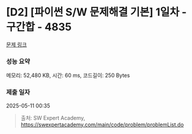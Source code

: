 # [D2] [파이썬 S/W 문제해결 기본] 1일차 - 구간합 - 4835 

[문제 링크](https://swexpertacademy.com/main/code/problem/problemDetail.do?contestProbId=AWTLXCuapdcDFAVT) 

### 성능 요약

메모리: 52,480 KB, 시간: 60 ms, 코드길이: 250 Bytes

### 제출 일자

2025-05-11 00:35



> 출처: SW Expert Academy, https://swexpertacademy.com/main/code/problem/problemList.do